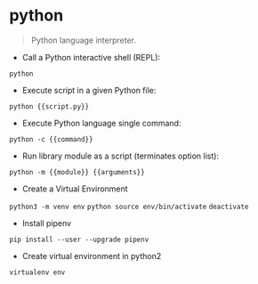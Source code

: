 # python

> Python language interpreter.

- Call a Python interactive shell (REPL):

`python`

- Execute script in a given Python file:

`python {{script.py}}`

- Execute Python language single command:

`python -c {{command}}`

- Run library module as a script (terminates option list):

`python -m {{module}} {{arguments}}`
- Create a Virtual Environment

`python3 -m venv env`
`python source env/bin/activate`
`deactivate`



- Install pipenv

`pip install --user --upgrade pipenv`

- Create virtual environment in python2

`virtualenv env`


